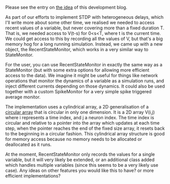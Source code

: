 <html><body><p>Please see the entry on <a href="../../2009/05/27/the-idea/">the idea</a> of this development blog.

As part of our efforts to implement STDP with heterogeneous delays, which I'll write more about some other time, we realised we needed to access recent values of a variable, but never covering more than a fixed duration T. That is, we needed access to V(t-s) for 0&lt;s&lt;T, where t is the current time. We could get access to this by recording all the values of V, but that's a big memory hog for a long running simulation. Instead, we came up with a new object, the RecentStateMonitor, which works in a very similar way to StateMonitor.

For the user, you can use RecentStateMonitor in exactly the same way as a StateMonitor (but with some extra options for allowing more efficient access to the data). We imagine it might be useful for things like network operations that monitor the dynamics of a variable as a simulation runs, and inject different currents depending on those dynamics. It could also be used together with a custom SpikeMonitor for a very simple spike triggered average monitor.

The implementation uses a cylindrical array, a 2D generalisation of a <a href="http://en.wikipedia.org/wiki/Circular_buffer">circular array</a> that is circular in only one dimension. It is a 2D array V(i,j) where i represents a time index, and j a neuron index. The time index is circular and relative to a pointer into the array which updates at each time step, when the pointer reaches the end of the fixed size array, it resets back to the beginning in a circular fashion. This cylindrical array structure is good for memory access because no memory needs to be allocated or deallocated as it runs.

At the moment, RecentStateMonitor only records the values for a single variable, but it will very likely be extended, or an additional class added which handles multiple variables (since this seems to be a very likely use case). Any ideas on other features you would like this to have? or more efficient implementations?</p></body></html>